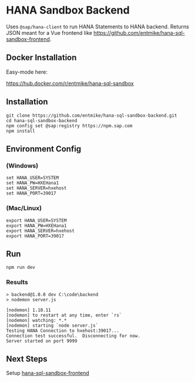# HANA Sandbox Backend
Uses `@sap/hana-client` to run HANA Statements to HANA backend.  Returns JSON meant for a Vue frontend like https://github.com/entmike/hana-sql-sandbox-frontend.

## Docker Installation
Easy-mode here:

https://hub.docker.com/r/entmike/hana-sql-sandbox 

## Installation
```(bash)
git clone https://github.com/entmike/hana-sql-sandbox-backend.git
cd hana-sql-sandbox-backend
npm config set @sap:registry https://npm.sap.com
npm install
```

## Environment Config

### (Windows)
```(bash)
set HANA_USER=SYSTEM
set HANA_PW=HXEHana1
set HANA_SERVER=hxehost
set HANA_PORT=39017
```

### (Mac/Linux)
```(bash)
export HANA_USER=SYSTEM
export HANA_PW=HXEHana1
export HANA_SERVER=hxehost
export HANA_PORT=39017
```
## Run
```
npm run dev
```

### Results
```
> backend@1.0.0 dev C:\code\backend
> nodemon server.js

[nodemon] 1.18.11
[nodemon] to restart at any time, enter `rs`
[nodemon] watching: *.*
[nodemon] starting `node server.js`
Testing HANA Connection to hxehost:39017...
Connection test successful.  Disconnecting for now.
Server started on port 9999
```

## Next Steps
Setup [hana-sql-sandbox-frontend](https://github.com/entmike/hana-sql-sandbox-frontend)

